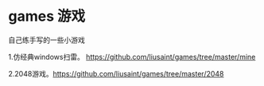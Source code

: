 # games 游戏

自己练手写的一些小游戏

1.仿经典windows扫雷。 https://github.com/liusaint/games/tree/master/mine

2.2048游戏。https://github.com/liusaint/games/tree/master/2048
